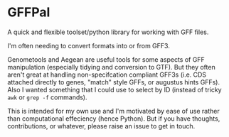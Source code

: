 # GFFPal

A quick and flexible toolset/python library for working with GFF files.

I'm often needing to convert formats into or from GFF3.

Genometools and Aegean are useful tools for some aspects of GFF manipulation (especially tidying and conversion to GTF).
But they often aren't great at handling non-specifcation compliant GFF3s (i.e. CDS attached directly to genes, "match" style GFFs, or augustus hints GFFs).
Also I wanted something that I could use to select by ID (instead of tricky `awk` or `grep -f` commands).

This is intended for my own use and I'm motivated by ease of use rather than computational effeciency (hence Python).
But if you have thoughts, contributions, or whatever, please raise an issue to get in touch.
